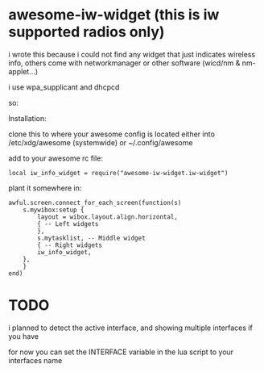 # awesome-iw-widget (this is iw supported radios only)

i wrote this because i could not find any widget that just indicates wireless info,
others come with networkmanager or other software (wicd/nm & nm-applet...)

i use wpa_supplicant and dhcpcd

so:

Installation:

clone this to where your awesome config is located
either into /etc/xdg/awesome (systemwide)
or ~/.config/awesome

add to your awesome rc file:

```
local iw_info_widget = require("awesome-iw-widget.iw-widget")
```


plant it somewhere in:
```
awful.screen.connect_for_each_screen(function(s)
    s.mywibox:setup {
        layout = wibox.layout.align.horizontal,
        { -- Left widgets
        },
        s.mytasklist, -- Middle widget
        { -- Right widgets
	    iw_info_widget,
	},
    }
end)
```

# TODO
i planned to detect the active interface,
and showing multiple interfaces if you have

for now you can set the INTERFACE variable in the lua script to your interfaces name

